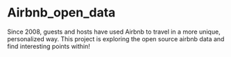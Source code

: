 # Airbnb_open_data
Since 2008, guests and hosts have used Airbnb to travel in a more unique, personalized way. This project is exploring the open source airbnb data and find interesting points within!
